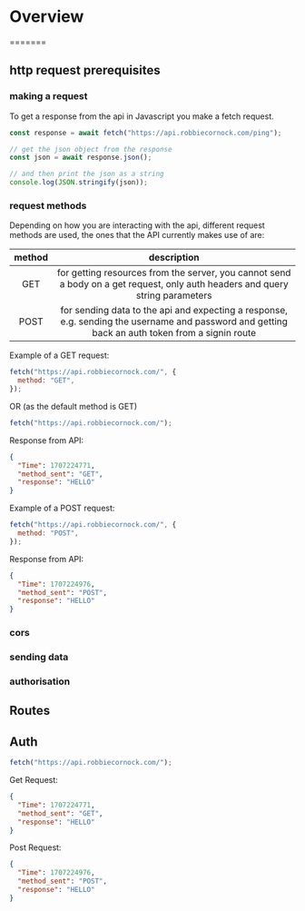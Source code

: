 # Overview

=======

## http request prerequisites

### making a request

To get a response from the api in Javascript you make a fetch request.

```javascript
const response = await fetch("https://api.robbiecornock.com/ping");
```

```javascript
// get the json object from the response
const json = await response.json();

// and then print the json as a string
console.log(JSON.stringify(json));
```

### request methods

Depending on how you are interacting with the api, different request methods are used,
the ones that the API currently makes use of are:

| method |                                                                   description                                                                   |
| :----: | :---------------------------------------------------------------------------------------------------------------------------------------------: |
|  GET   |          for getting resources from the server, you cannot send a body on a get request, only auth headers and query string parameters          |
|  POST  | for sending data to the api and expecting a response, e.g. sending the username and password and getting back an auth token from a signin route |

Example of a GET request:

```javascript
fetch("https://api.robbiecornock.com/", {
  method: "GET",
});
```

OR (as the default method is GET)

```javascript
fetch("https://api.robbiecornock.com/");
```

Response from API:

```json
{
  "Time": 1707224771,
  "method_sent": "GET",
  "response": "HELLO"
}
```

Example of a POST request:

```javascript
fetch("https://api.robbiecornock.com/", {
  method: "POST",
});
```

Response from API:

```json
{
  "Time": 1707224976,
  "method_sent": "POST",
  "response": "HELLO"
}
```

### cors

### sending data

### authorisation

## Routes

## Auth

```javascript
fetch("https://api.robbiecornock.com/");
```

Get Request:

```json
{
  "Time": 1707224771,
  "method_sent": "GET",
  "response": "HELLO"
}
```

Post Request:

```json
{
  "Time": 1707224976,
  "method_sent": "POST",
  "response": "HELLO"
}
```

